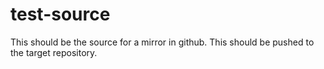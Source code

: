 # test-source

This should be the source for a mirror in github.
This should be pushed to the target repository.
